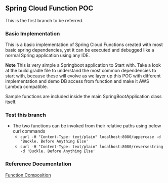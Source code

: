## Spring Cloud Function POC

This is the first branch to be referred.

### Basic Implementation

This is a basic implementation of Spring Cloud Functions created with most basic spring dependencies, yet it can be executed 
and debugged like a normal Spring application using any IDE. 

**Note** This is very simple a Springboot application to Start with. Take a look at the build.gradle file to understand the most common 
dependencies to start with, because these will evolve as we layer up this POC with different implementation and demo DB access from 
function and make it AWS Lambda compatible.

Sample functions are included inside the main SpringBootApplication class itself.  


### Test this branch
* The two functions can be invoked from their relative paths using below curl commands
    * `curl -H "Content-Type: text/plain" localhost:8080/uppercase -d 'Buckle. Before Anything Else'`
    * `curl -H "Content-Type: text/plain" localhost:8080/reversestring -d 'Buckle. Before Anything Else'`


### Reference Documentation
[Function Composition](https://docs.spring.io/spring-cloud-function/docs/current/reference/html/spring-cloud-function.html#_function_composition)
